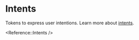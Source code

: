 # Intents

Tokens to express user intentions. Learn more about
[intents](../foundation/intents.md).

<Reference::Intents />
